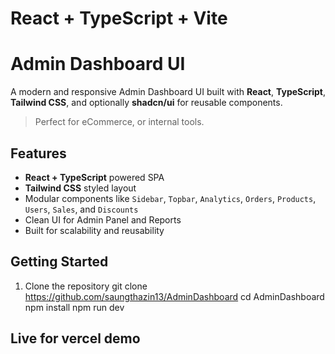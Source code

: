 # React + TypeScript + Vite
# Admin Dashboard UI

A modern and responsive Admin Dashboard UI built with **React**, **TypeScript**, **Tailwind CSS**, and optionally **shadcn/ui** for reusable components.

> Perfect for eCommerce, or internal tools.

##  Features

- **React + TypeScript** powered SPA
- **Tailwind CSS** styled layout
- Modular components like `Sidebar`, `Topbar`, `Analytics`, `Orders`, `Products`, `Users`, `Sales`, and `Discounts`
- Clean UI for Admin Panel and Reports
- Built for scalability and reusability

## Getting Started

1. Clone the repository
   git clone https://github.com/saungthazin13/AdminDashboard
   cd AdminDashboard
   npm install
   npm run dev

## Live for vercel demo
   
